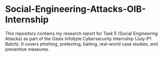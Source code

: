 # Social-Engineering-Attacks-OIB-Internship
This repository contains my research report for Task 5 (Social Engineering Attacks) as part of the Oasis Infobyte Cybersecurity Internship (July-P1 Batch). It covers phishing, pretexting, baiting, real-world case studies, and preventive measures.
